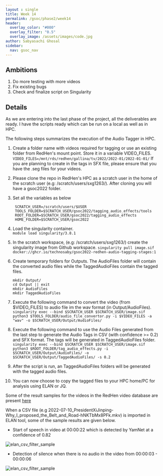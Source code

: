 ```yaml
---
layout : single 
title: Week 14 
permalink: /gsoc/phase2/week14
header:
  overlay_color: "#000"
  overlay_filter: "0.5"
  overlay_image: /assets/images/code.jpg
author: Sabyasachi Ghosal
sidebar:
  nav: gsoc_nav
---
```


## Ambitions
1. Do more testing with more videos
2. Fix existing bugs
3. Check and finalize script on Singularity 

## Details
As we are entering into the last phase of the project, all the deliverables are ready. I have the scripts ready which can be run on a local as well as in HPC.

The following steps summarizes the execution of the Audio Tagger in HPC. 

1. Create a folder name with videos required for tagging or use an existing folder from RedHen's mount point. Store it in a variable VIDEO_FILES. 
```VIDEO_FILES=/mnt/rds/redhen/gallina/tv/2022/2022-01/2022-01-01/``` 
If you are planning to create in the tags in SFX file, please ensure that you have the .seg files for your videos.

2. Please clone the repo in RedHen's HPC as a scratch user in the home of the scratch user (e.g: /scratch/users/sxg1263/). After cloning you will have 
a gsoc2022 folder.

3. Set all the variables as below
   ```
    SCRATCH_USER=/scratch/users/$USER
    TOOLS_FOLDER=$SCRATCH_USER/gsoc2022/tagging_audio_effects/tools
    ROOT_FOLDER=$SCRATCH_USER/gsoc2022/tagging_audio_effects
    HOME_FOLDER=$SCRATCH_USER/gsoc2022
   ```
4. Load the singularity container.  
  ```module load singularity/3.8.1```

5. In the scratch workspace, (e.g: /scratch/users/sxg1263/) create the singularity image from Github workspace.
   ```singularity pull image.sif docker://ghcr.io/technosaby/gsoc2022-redhen-audio-tagging-stages:1```

6. Create temporary folders for Outputs. The AudioFiles folder will contain the converted audio files while the TaggedAudioFiles contain the tagged files.
   ```
   mkdir Output/
   cd Output || exit
   mkdir AudioFiles
   mkdir TaggedAudioFiles
   ```

7. Execute the following command to convert the video (from $VIDEO_FILES) to audio file im the wav format (in Output/AudioFiles).   
```singularity exec --bind $SCRATCH_USER $SCRATCH_USER/image.sif python3 $TOOLS_FOLDER/audio_file_convertor.py -i $VIDEO_FILES -a "wav" -o $SCRATCH_USER/Output/AudioFiles/ ```

8. Execute the following command to use the Audio Files generated from the last step to generate the Audio Tags in CSV (with confidence >= 0.2) and SFX format. The tags will be generated in TaggedAudioFiles folder.
```singularity exec --bind $SCRATCH_USER $SCRATCH_USER/image.sif python3 $ROOT_FOLDER/tag_audio_effects.py -i $SCRATCH_USER/Output/AudioFiles/ -o $SCRATCH_USER/Output/TaggedAudioFiles/ -s 0.2```

9. After the script is run, an TaggedAudioFiles folders will be generated with the tagged audio files.

10.  You can now choose to copy the tagged files to your HPC home/PC for analysis using ELAN or JQ.

Some of the result samples for the videos in the RedHen video database are present [here](https://github.com/technosaby/gsoc2022/tree/main/tagging_audio_effects/samples)

When a CSV file (e.g 2022-07-10_PresidentXiJinping-Why_I_proposed_the_Belt_and_Road-hNKTbMx8PFk.mkv) is imported in ELAN tool, some of the sample results are given below.
- Start of speech in video at 00:00:22 which is detected by YamNet at a confidence of 0.82

![elan_csv_filter_sample](/assets/images/gsoc/sample_elan_xingping_1.png "ELAN Sample 1")

- Detection of silence when there is no audio in the video from 00:00:03 - 00:00:06 

![elan_csv_filter_sample](/assets/images/gsoc/sample_elan_xingping_2.png "ELAN Sample 2")